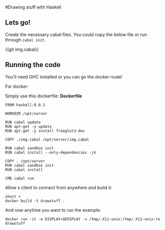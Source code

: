 #Drawing stuff with Haskell

## Lets go!

Create the necessary cabal files. You could copy the below file or run through `cabal init`.

{{git img.cabal}}

## Running the code

You'll need GHC installed or you can go the docker route!

For docker:

Simply use this dockerfile:
**Dockerfile**
```
FROM haskell:8.0.1

WORKDIR /opt/server

RUN cabal update
RUN apt-get -y update
RUN apt-get -y install freeglut3-dev

COPY ./img.cabal /opt/server/img.cabal

RUN cabal sandbox init
RUN cabal install --only-dependencies -j4

COPY . /opt/server
RUN cabal sandbox init
RUN cabal install

CMD cabal run
```

Allow x client to connect from anywhere and build it:
```
xhost +
docker build -t drawstuff .
```

And now anytime you want to run the example:
```
docker run -it -e DISPLAY=$DISPLAY -v /tmp/.X11-unix:/tmp/.X11-unix:ro drawstuff
```

